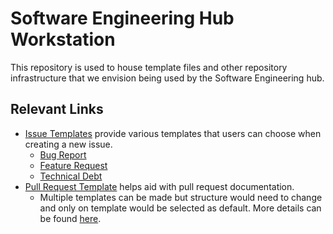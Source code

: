 # Software Engineering Hub Workstation
This repository is used to house template files and other repository infrastructure that we envision being used by the Software Engineering hub.

## Relevant Links
- [Issue Templates](.github/ISSUE_TEMPLATE) provide various templates that users can choose when creating a new issue.
  -   [Bug Report](.github/ISSUE_TEMPLATE/bug_report.md)
  -   [Feature Request](.github/ISSUE_TEMPLATE/feature_request.md)
  -   [Technical Debt](.github/ISSUE_TEMPLATE/technical_debt.md)
- [Pull Request Template](.github/pull_request_template.md) helps aid with pull request documentation.
  - Multiple templates can be made but structure would need to change and only on template would be selected as default. More details can be found [here](https://docs.github.com/en/communities/using-templates-to-encourage-useful-issues-and-pull-requests/creating-a-pull-request-template-for-your-repository).

